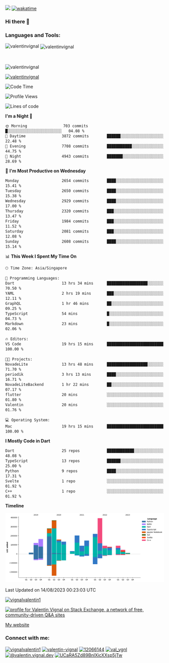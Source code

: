 
![](https://komarev.com/ghpvc/?username=valentinvignal&label=Profile%20views&color=0e75b6&style=flat)
[![wakatime](https://wakatime.com/badge/user/a700230c-ba51-4378-8fbc-fbcb542401ed.svg)](https://wakatime.com/@a700230c-ba51-4378-8fbc-fbcb542401ed)

### Hi there 👋

<h3 align="left">Languages and Tools:</h3>


<p><img align="left" src="https://github-readme-stats.vercel.app/api?username=ValentinVignal&count_private=true&show_icons=true&theme=dark" alt="valentinvignal" /></p>

<p>&nbsp;<img align="center" src="https://github-readme-stats.vercel.app/api/top-langs/?username=ValentinVignal&hide=jupyter%20notebook&layout=compact&theme=dark" alt="valentinvignal" /></p>

<br/>

<p><img align="center" src="https://github-readme-streak-stats.herokuapp.com/?user=valentinvignal&theme=dark" alt="valentinvignal" /></p>


<p align="left"> <a href="https://github.com/ryo-ma/github-profile-trophy"><img src="https://github-profile-trophy.vercel.app/?username=valentinvignal&theme=darkhub" alt="valentinvignal" /></a> </p>

<!--START_SECTION:waka-->
![Code Time](http://img.shields.io/badge/Code%20Time-1%2C856%20hrs%2021%20mins-blue)

![Profile Views](http://img.shields.io/badge/Profile%20Views-122-blue)

![Lines of code](https://img.shields.io/badge/From%20Hello%20World%20I%27ve%20Written-2.6%20million%20lines%20of%20code-blue)

**I'm a Night 🦉** 

```text
🌞 Morning                703 commits         █░░░░░░░░░░░░░░░░░░░░░░░░   04.08 % 
🌆 Daytime                3872 commits        ██████░░░░░░░░░░░░░░░░░░░   22.48 % 
🌃 Evening                7708 commits        ███████████░░░░░░░░░░░░░░   44.75 % 
🌙 Night                  4943 commits        ███████░░░░░░░░░░░░░░░░░░   28.69 % 
```
📅 **I'm Most Productive on Wednesday** 

```text
Monday                   2654 commits        ████░░░░░░░░░░░░░░░░░░░░░   15.41 % 
Tuesday                  2650 commits        ████░░░░░░░░░░░░░░░░░░░░░   15.38 % 
Wednesday                2929 commits        ████░░░░░░░░░░░░░░░░░░░░░   17.00 % 
Thursday                 2320 commits        ███░░░░░░░░░░░░░░░░░░░░░░   13.47 % 
Friday                   1984 commits        ███░░░░░░░░░░░░░░░░░░░░░░   11.52 % 
Saturday                 2081 commits        ███░░░░░░░░░░░░░░░░░░░░░░   12.08 % 
Sunday                   2608 commits        ████░░░░░░░░░░░░░░░░░░░░░   15.14 % 
```


📊 **This Week I Spent My Time On** 

```text
🕑︎ Time Zone: Asia/Singapore

💬 Programming Languages: 
Dart                     13 hrs 34 mins      ██████████████████░░░░░░░   70.50 % 
YAML                     2 hrs 19 mins       ███░░░░░░░░░░░░░░░░░░░░░░   12.11 % 
GraphQL                  1 hr 46 mins        ██░░░░░░░░░░░░░░░░░░░░░░░   09.25 % 
TypeScript               54 mins             █░░░░░░░░░░░░░░░░░░░░░░░░   04.73 % 
Markdown                 23 mins             █░░░░░░░░░░░░░░░░░░░░░░░░   02.06 % 

🔥 Editors: 
VS Code                  19 hrs 15 mins      █████████████████████████   100.00 % 

🐱‍💻 Projects: 
NovadeLite               13 hrs 48 mins      ██████████████████░░░░░░░   71.70 % 
periodik                 3 hrs 13 mins       ████░░░░░░░░░░░░░░░░░░░░░   16.71 % 
NovadeLiteBackend        1 hr 22 mins        ██░░░░░░░░░░░░░░░░░░░░░░░   07.17 % 
flutter                  20 mins             ░░░░░░░░░░░░░░░░░░░░░░░░░   01.80 % 
Valentin                 20 mins             ░░░░░░░░░░░░░░░░░░░░░░░░░   01.76 % 

💻 Operating System: 
Mac                      19 hrs 15 mins      █████████████████████████   100.00 % 
```

**I Mostly Code in Dart** 

```text
Dart                     25 repos            ████████████░░░░░░░░░░░░░   48.08 % 
TypeScript               13 repos            ██████░░░░░░░░░░░░░░░░░░░   25.00 % 
Python                   9 repos             ████░░░░░░░░░░░░░░░░░░░░░   17.31 % 
Svelte                   1 repo              ░░░░░░░░░░░░░░░░░░░░░░░░░   01.92 % 
C++                      1 repo              ░░░░░░░░░░░░░░░░░░░░░░░░░   01.92 % 
```



**Timeline**

![Lines of Code chart](https://raw.githubusercontent.com/ValentinVignal/ValentinVignal/main/assets/bar_graph.png)


 Last Updated on 14/08/2023 00:23:03 UTC
<!--END_SECTION:waka-->

<p align="left"> <a href="https://twitter.com/vignalvalentin1" target="blank"><img src="https://img.shields.io/twitter/follow/vignalvalentin1?logo=twitter" alt="vignalvalentin1" /></a> </p>

<a href="https://stackexchange.com/users/16694563"><img src="https://stackexchange.com/users/flair/16694563.png?theme=dark" width="208" height="58" alt="profile for Valentin Vignal on Stack Exchange, a network of free, community-driven Q&amp;A sites" title="profile for Valentin Vignal on Stack Exchange, a network of free, community-driven Q&amp;A sites"></a>

[My website](https://valentinvignal.github.io/portfolio/)

<h3 align="left">Connect with me:</h3>
<p align="left">
<a href="https://twitter.com/vignalvalentin1" target="blank"><img align="center" src="https://raw.githubusercontent.com/rahuldkjain/github-profile-readme-generator/master/src/images/icons/Social/twitter.svg" alt="vignalvalentin1" height="30" width="40" /></a>
<a href="https://linkedin.com/in/valentin-vignal" target="blank"><img align="center" src="https://raw.githubusercontent.com/rahuldkjain/github-profile-readme-generator/master/src/images/icons/Social/linked-in-alt.svg" alt="valentin-vignal" height="30" width="40" /></a>
<a href="https://stackoverflow.com/users/12066144" target="blank"><img align="center" src="https://raw.githubusercontent.com/rahuldkjain/github-profile-readme-generator/master/src/images/icons/Social/stack-overflow.svg" alt="12066144" height="30" width="40" /></a>
<a href="https://instagram.com/valentin_vignal" target="blank"><img align="center" src="https://raw.githubusercontent.com/rahuldkjain/github-profile-readme-generator/master/src/images/icons/Social/instagram.svg" alt="val_vgnl" height="30" width="40" /></a>
<a href="https://medium.com/@valentin.vignal.dev" target="blank"><img align="center" src="https://raw.githubusercontent.com/rahuldkjain/github-profile-readme-generator/master/src/images/icons/Social/medium.svg" alt="@valentin.vignal.dev" height="30" width="40" /></a>
<a href="https://www.youtube.com/channel/UCaRA5Zd89BnlXicXXsp5jTw" target="blank"><img align="center" src="https://raw.githubusercontent.com/rahuldkjain/github-profile-readme-generator/master/src/images/icons/Social/youtube.svg" alt="UCaRA5Zd89BnlXicXXsp5jTw" height="30" width="40" /></a>
</p>


